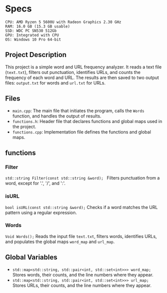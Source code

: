# Specs

    CPU: AMD Ryzen 5 5600U with Radeon Graphics 2.30 GHz
    RAM: 16.0 GB (15.3 GB usable)
    SSD: WDC PC SN530 512Gb
    GPU: Integrated with CPU
    OS: Windows 10 Pro 64-bit

## Project Description

This project is a simple word and URL frequency analyzer. It reads a text file (`text.txt`), filters out punctuation, identifies URLs, and counts the frequency of each word and URL. The results are then saved to two output files: `output.txt` for words and `url.txt` for URLs.

## Files

- `main.cpp`: The main file that initiates the program, calls the `Words` function, and handles the output of results.
- `functions.h`: Header file that declares functions and global maps used in the project.
- `functions.cpp`: Implementation file defines the functions and global maps.

## functions

### Filter

`std::string Filter(const std::string &word); `
Filters punctuation from a word, except for '.', '/', and ':'.

### isURL

`bool isURL(const std::string &word);` Checks if a word matches the URL pattern using a regular expression.

### Words

`Void Words();` Reads the input file `text.txt`, filters words, identifies URLs, and populates the global maps `word_map` and `url_map`.

## Global Variables

- `std::map<std::string, std::pair<int, std::set<int>>> word_map;` Stores words, their counts, and the line numbers where they appear.
- `std::map<std::string, std::pair<int, std::set<int>>> url_map;` Stores URLs, their counts, and the line numbers where they appear.
